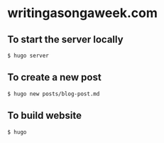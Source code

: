 # writingasongaweek.com

## To start the server locally
    $ hugo server

## To create a new post
    $ hugo new posts/blog-post.md

## To build website
    $ hugo
